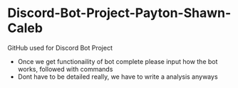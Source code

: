 # Discord-Bot-Project-Payton-Shawn-Caleb
GitHub used for Discord Bot Project

- Once we get functionaility of bot complete please input how the bot works, followed with commands
- Dont have to be detailed really, we have to write a analysis anyways


